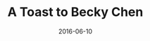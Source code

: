 ---
num: 7
date: 2016-06-10
name: "doopadoop"

image: "assets/graphics/2016/6-July/photo_2.jpg"
title: "A Toast to Becky Chen"
descrip: ""

---